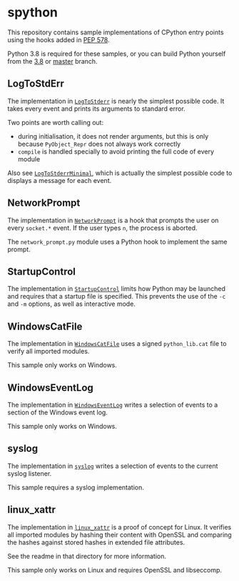spython
=======

This repository contains sample implementations of CPython entry points
using the hooks added in [PEP 578](https://www.python.org/dev/peps/pep-0578/).

Python 3.8 is required for these samples, or you can build Python yourself
from the [3.8](https://github.com/python/cpython/tree/3.8) or
[master](https://github.com/python/cpython) branch.

LogToStdErr
-----------

The implementation in [`LogToStderr`](LogToStderr) is nearly the simplest
possible code. It takes every event and prints its arguments to standard
error.

Two points are worth calling out:
* during initialisation, it does not render arguments, but this is only
  because `PyObject_Repr` does not always work correctly
* `compile` is handled specially to avoid printing the full code of
  every module

Also see [`LogToStderrMinimal`](LogToStderrMinimal), which is actually
the simplest possible code to displays a message for each event.

NetworkPrompt
-------------

The implementation in [`NetworkPrompt`](NetworkPrompt) is a hook that
prompts the user on every `socket.*` event. If the user types `n`, the
process is aborted.

The `network_prompt.py` module uses a Python hook to implement the same
prompt.

StartupControl
--------------

The implementation in [`StartupControl`](StartupControl) limits how
Python may be launched and requires that a startup file is specified.
This prevents the use of the `-c` and `-m` options, as well as
interactive mode.

WindowsCatFile
--------------

The implementation in [`WindowsCatFile`](WindowsCatFile)
uses a signed `python_lib.cat` file to verify all imported modules.

This sample only works on Windows.

WindowsEventLog
---------------

The implementation in [`WindowsEventLog`](WindowsEventLog)
writes a selection of events to a section of the Windows event log.

This sample only works on Windows.

syslog
------

The implementation in [`syslog`](syslog) writes a selection of events
to the current syslog listener.

This sample requires a syslog implementation.

linux_xattr
-----------

The implementation in [`linux_xattr`](linux_xattr) is a proof of
concept for Linux. It verifies all imported modules by hashing their
content with OpenSSL and comparing the hashes against stored hashes in
extended file attributes.

See the readme in that directory for more information.

This sample only works on Linux and requires OpenSSL and libseccomp.